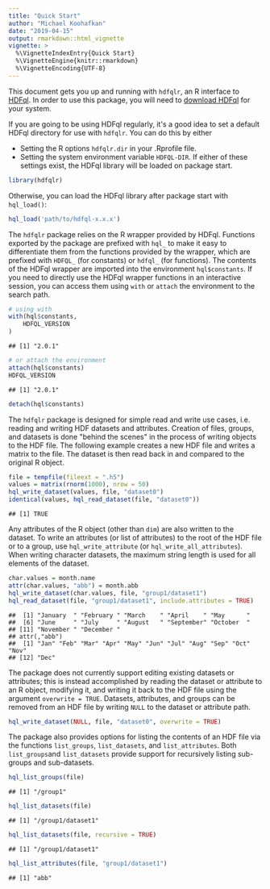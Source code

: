 ```yaml
---
title: "Quick Start"
author: "Michael Koohafkan"
date: "2019-04-15"
output: rmarkdown::html_vignette
vignette: >
  %\VignetteIndexEntry{Quick Start}
  %\VignetteEngine{knitr::rmarkdown}
  %\VignetteEncoding{UTF-8}
---
```


This document gets you up and running with `hdfqlr`, an R interface to
[HDFql](http://www.hdfql.com/). In order to use this package, you will 
need to [download HDFql](http://www.hdfql.com/#download) for your 
system.

If you are going to be using HDFql regularly, it's a good idea to set
a default HDFql directory for use with `hdfqlr`. You can do this 
by either
 - Setting the R options `hdfqlr.dir` in your .Rprofile file.
 - Setting the system environment variable `HDFQL-DIR`.
If either of these settings exist, the HDFql library will be loaded
on package start.


```r
library(hdfqlr)
```

Otherwise, you can load the HDFql library after package start with
`hql_load()`:


```r
hql_load('path/to/hdfql-x.x.x')
```

The `hdfqlr` package relies on the R wrapper provided by HDFql. 
Functions exported by the package are prefixed with `hql_` to 
make it easy to differentiate them from the functions provided 
by the wrapper, which are prefixed with `HDFQL_` (for constants)
or `hdfql_` (for functions). The contents of the HDFql wrapper
are imported into the environment `hql$constants`. If you need
to directly use the HDFql wrapper functions in an interactive 
session, you can access them using `with` or `attach` the 
environment to the search path.


```r
# using with
with(hql$constants,
	HDFQL_VERSION
)
```

```
## [1] "2.0.1"
```

```r
# or attach the environment
attach(hql$constants)
HDFQL_VERSION
```

```
## [1] "2.0.1"
```

```r
detach(hql$constants)
```

The `hdfqlr` package is designed for simple read and write use
cases, i.e. reading and writing HDF datasets and attributes. 
Creation of files, groups, and datasets is done "behind the scenes" 
in the process of writing objects to the HDF file. The following
example creates a new HDF file and writes a matrix to the file. The
dataset is then read back in and compared to the original R object.


```r
file = tempfile(fileext = ".h5")
values = matrix(rnorm(1000), nrow = 50)
hql_write_dataset(values, file, "dataset0")
identical(values, hql_read_dataset(file, "dataset0"))
```

```
## [1] TRUE
```

Any attributes of the R object (other than `dim`) are also
written to the dataset. To write an attributes (or list of 
attributes) to the root of the HDF file or to a group, use
`hql_write_attribute` (or `hql_write_all_attributes`). 
When writing character datasets, the maximum string length is 
used for all elements of the dataset.


```r
char.values = month.name
attr(char.values, "abb") = month.abb
hql_write_dataset(char.values, file, "group1/dataset1")
hql_read_dataset(file, "group1/dataset1", include.attributes = TRUE)
```

```
##  [1] "January  " "February " "March    " "April    " "May      "
##  [6] "June     " "July     " "August   " "September" "October  "
## [11] "November " "December "
## attr(,"abb")
##  [1] "Jan" "Feb" "Mar" "Apr" "May" "Jun" "Jul" "Aug" "Sep" "Oct" "Nov"
## [12] "Dec"
```

The package does not currently support editing existing datasets
or attributes; this is instead accomplished by reading the dataset
or attribute to an R object, modifying it, and writing it back to
the HDF file using the argument `overwrite = TRUE`. Datasets, 
attributes, and groups can be removed from an HDF file by writing
`NULL` to the dataset or attribute path.


```r
hql_write_dataset(NULL, file, "dataset0", overwrite = TRUE)
```

The package also provides options for listing the contents of an
HDF file via the functions `list_groups`, `list_datasets`, and
`list_attributes`. Both `list_groups`and `list_datasets` provide
support for recursively listing sub-groups and sub-datasets.


```r
hql_list_groups(file)
```

```
## [1] "/group1"
```

```r
hql_list_datasets(file)
```

```
## [1] "/group1/dataset1"
```

```r
hql_list_datasets(file, recursive = TRUE)
```

```
## [1] "/group1/dataset1"
```

```r
hql_list_attributes(file, "group1/dataset1")
```

```
## [1] "abb"
```
